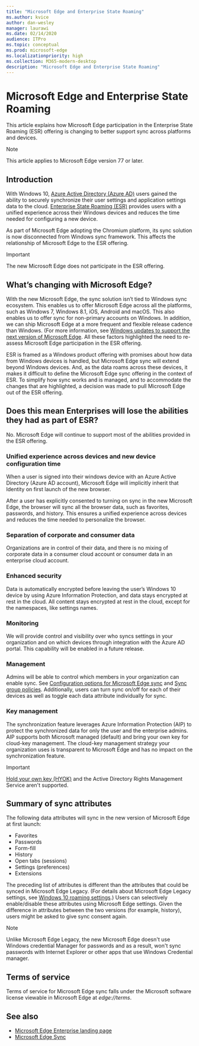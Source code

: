 ```yaml
---
title: "Microsoft Edge and Enterprise State Roaming"
ms.author: kvice
author: dan-wesley
manager: laurawi
ms.date: 02/14/2020
audience: ITPro
ms.topic: conceptual
ms.prod: microsoft-edge
ms.localizationpriority: high
ms.collection: M365-modern-desktop
description: "Microsoft Edge and Enterprise State Roaming"
---
```


# Microsoft Edge and Enterprise State Roaming

This article explains how Microsoft Edge participation in the Enterprise State Roaming (ESR) offering is changing to better support sync across platforms and devices.

> [!NOTE]
> This article applies to Microsoft Edge version 77 or later.

## Introduction

With Windows 10, [Azure Active Directory (Azure AD)](https://docs.microsoft.com/azure/active-directory/fundamentals/active-directory-whatis) users gained the ability to securely synchronize their user settings and application settings data to the cloud. [Enterprise State Roaming (ESR)](https://docs.microsoft.com/azure/active-directory/devices/enterprise-state-roaming-overview) provides users with a unified experience across their Windows devices and reduces the time needed for configuring a new device.

As part of Microsoft Edge adopting the Chromium platform, its sync solution is now disconnected from Windows sync framework. This affects the relationship of Microsoft Edge to the ESR offering.

> [!IMPORTANT]
> The new Microsoft Edge does not participate in the ESR offering.

## What’s changing with Microsoft Edge?

With the new Microsoft Edge, the sync solution isn’t tied to Windows sync ecosystem. This enables us to offer Microsoft Edge across all the platforms, such as Windows 7, Windows 8.1, iOS, Android and macOS. This also enables us to offer sync for non-primary accounts on Windows. In addition, we can ship Microsoft Edge at a more frequent and flexible release cadence than Windows. (For more information, see [Windows updates to support the next version of Microsoft Edge](microsoft-edge-sysupdate-windows-updates.md). All these factors highlighted the need to re-assess Microsoft Edge participation in the ESR offering.

ESR is framed as a Windows product offering with promises about how data from Windows devices is handled, but Microsoft Edge sync will extend beyond Windows devices. And, as the data roams across these devices, it makes it difficult to define the Microsoft Edge sync offering in the context of ESR. To simplify how sync works and is managed, and to accommodate the changes that are highlighted, a decision was made to pull Microsoft Edge out of the ESR offering.

## Does this mean Enterprises will lose the abilities they had as part of ESR?

No. Microsoft Edge will continue to support most of the abilities provided in the ESR offering.

### Unified experience across devices and new device configuration time

When a user is signed into their windows device with an Azure Active Directory (Azure AD account), Microsoft Edge will implicitly inherit that Identity on first launch of the new browser.

After a user has explicitly consented to turning on sync in the new Microsoft Edge, the browser will sync all the browser data, such as favorites, passwords, and history. This ensures a unified experience across devices and reduces the time needed to personalize the browser.

### Separation of corporate and consumer data

Organizations are in control of their data, and there is no mixing of corporate data in a consumer cloud account or consumer data in an enterprise cloud account.

### Enhanced security

Data is automatically encrypted before leaving the user’s Windows 10 device by using Azure Information Protection, and data stays encrypted at rest in the cloud. All content stays encrypted at rest in the cloud, except for the namespaces, like settings names.

### Monitoring

We will provide control and visibility over who syncs settings in your organization and on which devices through integration with the Azure AD portal. This capability will be enabled in a future release.

### Management

Admins will be able to control which members in your organization can enable sync. See [Configuration options for Microsoft Edge sync](microsoft-edge-enterprise-sync.md#configuration-options-for-microsoft-edge-sync) and [Sync group policies](microsoft-edge-enterprise-sync.md#sync-group-policies). Additionally, users can turn sync on/off for each of their devices as well as toggle each data attribute individually for sync.

### Key management

The synchronization feature leverages Azure Information Protection (AIP) to protect the synchronized data for only the user and the enterprise admins. AIP supports both Microsoft managed (default) and bring your own key for cloud-key management. The cloud-key management strategy your organization uses is transparent to Microsoft Edge and has no impact on the synchronization feature.

> [!IMPORTANT]
> [Hold your own key (HYOK)](https://docs.microsoft.com/azure/information-protection/configure-adrms-restrictions) and the Active Directory Rights Management Service aren't supported.

## Summary of sync attributes

The following data attributes will sync in the new version of Microsoft Edge at first launch:

- Favorites
- Passwords
- Form-fill
- History
- Open tabs (sessions)
- Settings (preferences)
- Extensions

The preceding list of attributes is different than the attributes that could be synced in Microsoft Edge Legacy. (For details about Microsoft Edge Legacy settings, see [Windows 10 roaming settings](https://docs.microsoft.com/azure/active-directory/devices/enterprise-state-roaming-windows-settings-reference).) Users can selectively enable/disable these attributes using Microsoft Edge settings. Given the difference in attributes between the two versions (for example, history), users might be asked to give sync consent again.

> [!NOTE]
> Unlike Microsoft Edge Legacy, the new Microsoft Edge doesn't use Windows credential Manager for passwords and as a result, won't sync passwords with Internet Explorer or other apps that use Windows Credential manager.

## Terms of service

Terms of service for Microsoft Edge sync falls under the Microsoft software license viewable in Microsoft Edge at *edge://terms*.

## See also

- [Microsoft Edge Enterprise landing page](https://aka.ms/EdgeEnterprise)
- [Microsoft Edge Sync](microsoft-edge-enterprise-sync.md)